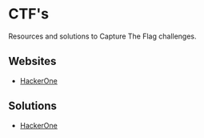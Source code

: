 # CTF's

Resources and solutions to Capture The Flag challenges.

## Websites

- [HackerOne](https://ctf.hacker101.com/)

## Solutions

- [HackerOne](./solutions/hackerone)
